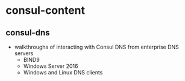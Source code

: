 # consul-content
## consul-dns
- walkthroughs of interacting with Consul DNS from enterprise DNS servers
	- BIND9
	- Windows Server 2016
	- Windows and Linux DNS clients